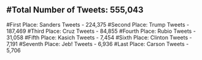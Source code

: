 #Total Number of Tweets: 555,043 
---
#First Place: Sanders Tweets - 224,375
#Second Place: Trump Tweets - 187,469
#Third Place: Cruz Tweets - 84,855
#Fourth Place: Rubio Tweets - 31,058
#Fifth Place: Kasich Tweets - 7,454
#Sixth Place: Clinton Tweets - 7,191
#Seventh Place: Jeb! Tweets - 6,936
#Last Place: Carson Tweets - 5,706
